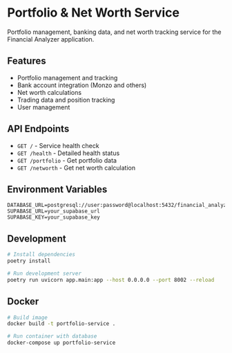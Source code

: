 # Portfolio & Net Worth Service

Portfolio management, banking data, and net worth tracking service for the Financial Analyzer application.

## Features

- Portfolio management and tracking
- Bank account integration (Monzo and others)
- Net worth calculations
- Trading data and position tracking
- User management

## API Endpoints

- `GET /` - Service health check
- `GET /health` - Detailed health status
- `GET /portfolio` - Get portfolio data
- `GET /networth` - Get net worth calculation

## Environment Variables

```env
DATABASE_URL=postgresql://user:password@localhost:5432/financial_analyzer
SUPABASE_URL=your_supabase_url
SUPABASE_KEY=your_supabase_key
```

## Development

```bash
# Install dependencies
poetry install

# Run development server
poetry run uvicorn app.main:app --host 0.0.0.0 --port 8002 --reload
```

## Docker

```bash
# Build image
docker build -t portfolio-service .

# Run container with database
docker-compose up portfolio-service
```